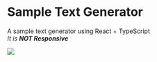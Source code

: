 # Sample Text Generator

A sample text generator using React + TypeScript </br>
<i> It is <Strong> NOT Responsive </Strong></i>

<img src='https://imgur.com/SrJhcuL.jpg'>
